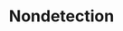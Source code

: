---
title: "Nondetection"

spell:
  schools:
    - name:        "Abjuration"
      subschools:  []
      descriptors: []
  classes:
    - name:  "Ranger"
      abbr:  "Rgr"
      level: 4
    - name:  "Sorcerer/Wizard"
      abbr:  "Sor/Wiz"
      level: 3
  domains:
    - name:  "Trickery"
      abbr:  "Trickery"
      level: 3
  components:         [V, S, M]
  castingTime:        "1 standard action"
  range:              "Touch"
  target:             "Creature or object touched"
  duration:           "1 hour/level"
  savingThrow:        "Will negates (harmless, object)"
  spellResistance:    "Yes (harmless, object)"
  materialComponents: ["A pinch of diamond dust worth 50 gp."]
  description:        |
    The warded creature or object becomes difficult to detect by divination spells such as {% spell_link clairaudience-clairvoyance %}, {% spell_link locate-object %}, and {% spell_link detect-magic %}. Nondetection also prevents location by such magic items as {% wondrous_item_link crystal-ball 'Crystal Balls' %}. If a divination is attempted against the warded creature or item, the caster of the divination must succeed on a caster level check ({% die_roll 1 20 0 %} + caster level) against a DC of 11 + the caster level of the spellcaster who cast {% spell_link nondetection %}. If you cast {% spell_link nondetection %} on yourself or on an item currently in your possession, the DC is 15 + your caster level.

    If cast on a creature, {% spell_link nondetection %} wards the creature's gear as well as the creature itself.
---